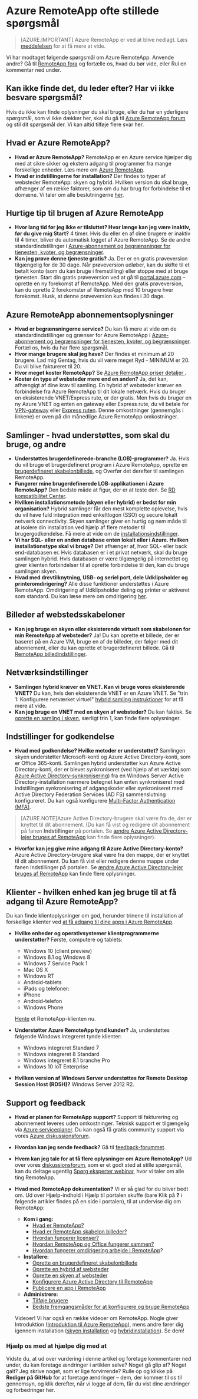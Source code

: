 <properties 
    pageTitle="Azure RemoteApp ofte stillede spørgsmål om | Microsoft Azure" 
    description="Se svar på ofte stillede spørgsmål om Azure RemoteApp." 
    services="remoteapp" 
    documentationCenter="" 
    authors="lizap" 
    manager="swadhwa" 
    editor=""/>

<tags 
    ms.service="remoteapp" 
    ms.workload="compute" 
    ms.tgt_pltfrm="na" 
    ms.devlang="na" 
    ms.topic="get-started-article" 
    ms.date="08/15/2016" 
    ms.author="elizapo"/>

# <a name="azure-remoteapp-faq"></a>Azure RemoteApp ofte stillede spørgsmål

> [AZURE.IMPORTANT]
> Azure RemoteApp er ved at blive nedlagt. Læs [meddelelsen](https://go.microsoft.com/fwlink/?linkid=821148) for at få mere at vide.

Vi har modtaget følgende spørgsmål om Azure RemoteApp. Anvende andre? Gå til [RemoteApp fora](https://social.msdn.microsoft.com/Forums/azure/home?forum=AzureRemoteApp) og fortælle os, hvad du bør vide, eller Rul en kommentar ned under.

## <a name="cant-find-what-youre-looking-for-have-a-question-we-didnt-answer"></a>Kan ikke finde det, du leder efter? Har vi ikke besvare spørgsmål?
Hvis du ikke kan finde oplysninger du skal bruge, eller du har en yderligere spørgsmål, som vi ikke dækker her, skal du gå til [Azure RemoteApp forum](http://aka.ms/araforum) og stil dit spørgsmål der. Vi kan altid tilføje flere svar her.

## <a name="what-is-azure-remoteapp"></a>Hvad er Azure RemoteApp? ##


- **Hvad er Azure RemoteApp?** RemoteApp er en Azure service hjælper dig med at sikre sikker og ekstern adgang til programmer fra mange forskellige enheder. Læs mere om [Azure RemoteApp](remoteapp-whatis.md).
- **Hvad er indstillingerne for installation?** Der findes to typer af websteder RemoteApp: skyen og hybrid. Hvilken version du skal bruge, afhænger af en række faktorer, som om du har brug for forbindelse til et domæne. Vi taler om alle beslutningerne [her](remoteapp-collections.md).

## <a name="quick-tips-on-using-azure-remoteapp"></a>Hurtige tip til brugen af Azure RemoteApp ##
- **Hvor lang tid før jeg ikke er tilsluttet? Hvor længe kan jeg være inaktiv, før du give mig Start?** 4 timer. Hvis du eller en af dine brugere er inaktiv til 4 timer, bliver du automatisk logget af Azure RemoteApp. Se de andre standardindstillinger i [Azure-abonnement og begrænsninger for tjenesten, kvoter, og begrænsninger](../azure-subscription-service-limits.md).
- **Kan jeg prøve denne tjeneste gratis?** Ja. Der er en gratis prøveversion tilgængelig for de 30 dage. Når prøveversion udløber, kan du skifte til et betalt konto (som du kan bruge i fremstilling) eller stoppe med at bruge tjenesten. Start din gratis prøveversion ved at gå til [portal.azure.com](http://portal.azure.com) – oprette en ny forekomst af RemoteApp. Med den gratis prøveversion, kan du oprette 2 forekomster af RemoteApp med 10 brugere hver forekomst. Husk, at denne prøveversion kun findes i 30 dage.
## <a name="azure-remoteapp-subscription-details"></a>Azure RemoteApp abonnementsoplysninger ##

- **Hvad er begrænsningerne service?** Du kan få mere at vide om de standardindstillinger og grænser for Azure RemoteApp i [Azure-abonnement og begrænsninger for tjenesten, kvoter, og begrænsninger](../azure-subscription-service-limits.md). Fortæl os, hvis du har flere spørgsmål.
- **Hvor mange brugere skal jeg have?** Der findes et minimum af 20 brugere. Lad mig Gentag, hvis du vil være meget Ryd - MINIMUM er 20. Du vil blive faktureret til 20. 
- **Hvor meget koster RemoteApp?** Se [Azure RemoteApp priser detaljer ](https://azure.microsoft.com/pricing/details/remoteapp/).
- **Koster én type af websteder mere end en anden?** Ja, det kan, afhængigt af dine krav til samling. En hybrid af websteder kræver en forbindelse fra Azure RemoteApp til dit lokale netværk. Hvis du bruger en eksisterende VNET/Express rute, er der gratis. Men hvis du bruger en ny Azure VNET og enten en gateway eller Express rute, du vil betale for [VPN-gateway](https://azure.microsoft.com/pricing/details/vpn-gateway) eller [Express ruten](https://azure.microsoft.com/pricing/details/expressroute/). Denne omkostninger (gennemgås i linkene) er oven på din månedlige Azure RemoteApp omkostninger.

## <a name="collections---whats-supported-which-should-you-use-and-others"></a>Samlinger - hvad understøttes, som skal du bruge, og andre
- **Understøttes brugerdefinerede-branche (LOB)-programmer?** Ja. Hvis du vil bruge et brugerdefineret program i Azure RemoteApp, oprette en [brugerdefineret skabelonbillede](remoteapp-create-custom-image.md), og Overfør det derefter til samlingen RemoteApp.
- **Fungerer mine brugerdefinerede LOB-applikationen i Azure RemoteApp?** Den bedste måde at figur, der er at teste den. Se [RD kompatibilitet Center](http://www.rdcompatibility.com/compatibility/default.aspx).
- **Hvilken installationsmetode (skyen eller hybrid) er bedst for min organisation?** Hybrid samlinger får den mest komplette oplevelse, hvis du vil have fuld integration med enkeltlogon (SSO) og secure lokalt netværk connectivity. Skyen samlinger giver en hurtig og nem måde til at isolere din installation ved hjælp af flere metoder til brugergodkendelse. Få mere at vide om de [installationsindstillinger](remoteapp-whatis.md).
- **Vi har SQL- eller en anden database enten lokalt eller i Azure. Hvilken installationstype skal vi bruge?** Det afhænger af, hvor SQL- eller back end-databasen er. Hvis databasen er i et privat netværk, skal du bruge samlingen hybrid. Hvis databasen er være tilgængelig på internettet og giver klienten forbindelser til at oprette forbindelse til den, kan du bruge samlingen skyen.
- **Hvad med drevtilknytning, USB- og seriel port, dele Udklipsholder og printeromdirigering?** Alle disse funktioner understøttes i Azure RemoteApp. Omdirigering af Udklipsholder deling og printer er aktiveret som standard. Du kan læse mere om omdirigering [her](remoteapp-redirection.md). 


## <a name="template-images"></a>Billeder af webstedsskabeloner
- **Kan jeg bruge en skyen eller eksisterende virtuelt som skabelonen for min RemoteApp af websteder?** Ja! Du kan oprette et billede, der er baseret på en Azure VM, bruge en af de billeder, der følger med dit abonnement, eller du kan oprette et brugerdefineret billede. Gå til [RemoteApp billedindstillinger](remoteapp-imageoptions.md).


## <a name="network-options"></a>Netværksindstillinger
- **Samlingen hybrid kræver en VNET. Kan vi bruge vores eksisterende VNET?** Du kan, hvis den eksisterende VNET er en Azure VNET. Se "trin 1: Konfigurere netværket virtuel" [hybrid samling instruktioner](remoteapp-create-hybrid-deployment.md) for at få mere at vide.
- **Kan jeg bruge en VNET med en skyen af websteder?** Du kan faktisk. Se [oprette en samling i skyen](remoteapp-create-cloud-deployment.md), særligt trin 1, kan finde flere oplysninger.

## <a name="authentication-options"></a>Indstillinger for godkendelse



- **Hvad med godkendelse? Hvilke metoder er understøttet?** Samlingen skyen understøtter Microsoft-konti og Azure Active Directory-konti, som er Office 365-konti. Samlingen hybrid understøtter kun Azure Active Directory-konti, der er blevet synkroniseret (ved hjælp af et værktøj som [Azure Active Directory-synkronisering](http://blogs.technet.com/b/ad/archive/2014/09/16/azure-active-directory-sync-is-now-ga.aspx)) fra en Windows Server Active Directory-installation nærmere betegnet kan enten synkroniseret med indstillingen synkronisering af adgangskoder eller synkroniseret med Active Directory Federation Services (AD FS) sammenslutning konfigureret. Du kan også konfigurere [Multi-Factor Authentication (MFA)](https://azure.microsoft.com/services/multi-factor-authentication/).

>[AZURE.NOTE]Azure Active Directory-brugere skal være fra de, der er knyttet til dit abonnement. (Du kan få vist og redigere dit abonnement på fanen **Indstillinger** på portalen. Se [ændre Azure Active Directory-lejer bruges af RemoteApp](remoteapp-changetenant.md) kan finde flere oplysninger).

- **Hvorfor kan jeg give mine adgang til Azure Active Directory-konto?** Azure Active Directory-brugere skal være fra den mappe, der er knyttet til dit abonnement. Du kan få vist eller redigere denne mappe under fanen Indstillinger på portalen. Se [ændre Azure Active Directory-lejer bruges af RemoteApp](remoteapp-changetenant.md) kan finde flere oplysninger.

## <a name="clients---what-device-can-i-use-to-access-azure-remoteapp"></a>Klienter - hvilken enhed kan jeg bruge til at få adgang til Azure RemoteApp?
Du kan finde klientoplysninger om god, herunder trinene til installation af forskellige klienter ved [at få adgang til dine apps i Azure RemoteApp](remoteapp-clients.md).

- **Hvilke enheder og operativsystemer klientprogrammerne understøtter?**
Første, computere og tablets: 
    - Windows 10 (client preview)
    - Windows 8.1 og Windows 8
    - Windows 7 Service Pack 1
    - Mac OS X
    - Windows RT
    - Android-tablets
    - iPads og telefoner:
    - iPhone
    - Android-telefon
    - Windows Phone
 
    [Hente](https://www.remoteapp.windowsazure.com/ClientDownload/AllClients.aspx) et RemoteApp-klienten nu.
- **Understøtter Azure RemoteApp tynd kunder?** Ja, understøttes følgende Windows integreret tynde klienter:
    - Windows integreret Standard 7
    - Windows integreret 8 Standard
    - Windows integreret 8.1 branche Pro
    - Windows 10 IoT Enterprise

- **Hvilken version af Windows Server understøttes for Remote Desktop Session Host (RDSH)?** Windows Server 2012 R2.

## <a name="support-and-feedback"></a>Support og feedback


- **Hvad er planen for RemoteApp support?** Support til fakturering og abonnement leveres uden omkostninger. Teknisk support er tilgængelig via [Azure serviceplaner](https://azure.microsoft.com/support/plans/). Du kan også få gratis community support via vores [Azure diskussionsforum](http://social.msdn.microsoft.com/Forums/windowsazure/home?forum=AzureRemoteApp). 
- **Hvordan kan jeg sende feedback?** Gå til [feedback-forummet](https://feedback.azure.com/forums/247748-azure-remoteapp/).
- **Hvem kan jeg tale for at få flere oplysninger om Azure RemoteApp?** Ud over vores [diskussionsforum](http://social.msdn.microsoft.com/Forums/windowsazure/home?forum=AzureRemoteApp), som er et godt sted at stille spørgsmål, kan du deltage ugentlig [Spørg eksperter webinar](https://azureinfo.microsoft.com/US-Azure-WBNR-FY15-11Nov-AzureRemoteAppAskTheExperts-Registration-Page.html), hvor vi taler om alle ting RemoteApp.
- **Hvad med RemoteApp dokumentation?** Vi er så glad for du bliver bedt om. Ud over Hjælp-indhold i Hjælp til portalen skuffe (bare Klik på **?** i følgende artikler findes på en side i portalen), til at undervise dig om RemoteApp:
    - **Kom i gang:**
        - [Hvad er RemoteApp?](remoteapp-whatis.md)
        - [Hvad er RemoteApp skabelon billeder?](remoteapp-images.md)
        - [Hvordan fungerer licenser?](remoteapp-licensing.md)
        - [Hvordan RemoteApp og Office fungerer sammen?](remoteapp-o365.md)
        - [Hvordan fungerer omdirigering arbejde i RemoteApp](remoteapp-redirection.md)?
    - **Installere:**
        - [Oprette en brugerdefineret skabelonbillede](remoteapp-create-custom-image.md)
        - [Oprette en hybrid af websteder](remoteapp-create-hybrid-deployment.md)
        - [Oprette en skyen af websteder](remoteapp-create-cloud-deployment.md)
        - [Konfigurere Azure Active Directory til RemoteApp](remoteapp-ad.md)
        - [Publicere en app i RemoteApp](remoteapp-publish.md)
    - **Administrere:**
        - [Tilføje brugere](remoteapp-user.md)
        - [Bedste fremgangsmåder for at konfigurere og bruge RemoteApp](remoteapp-bestpractices.md)  

    Videoer! Vi har også en række videoer om RemoteApp. Nogle giver Introduktion ([Introduktion til Azure RemoteApp](https://azure.microsoft.com/documentation/videos/cloud-cover-ep-150-azure-remote-app-with-thomas-willingham-and-nihar-namjoshi/)), mens andre fører dig igennem installation ([skyen installation](https://www.youtube.com/watch?v=3NAv2iwZtGc&feature=youtu.be) og [hybridinstallation](https://www.youtube.com/watch?v=GCIMxPUvg0c&feature=youtu.be)). Se dem!

 
### <a name="help-us-help-you"></a>Hjælp os med at hjælpe dig med at 
Vidste du, at ud over vurdering i denne artikel og foretage kommentarer ned under, du kan foretage ændringer i artiklen selve? Noget gå glip af? Noget galt? Jeg skrive noget, som er lige forvirrende? Rulle op og klikke på **Rediger på GitHub** for at foretage ændringer – dem, der kommer til os til gennemsyn, og klik derefter, når vi logge af dem, får du vist dine ændringer og forbedringer her.
